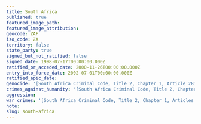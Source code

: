 ```yaml
---
title: South Africa
published: true
featured_image_path:
featured_image_attribution:
geocode: ZAF
iso_code: ZA
territory: false
state_party: true
signed_but_not_ratified: false
signed_date: 1998-07-17T00:00:00.000Z
ratified_or_acceded_date: 2000-11-26T00:00:00.000Z
entry_into_force_date: 2002-07-01T00:00:00.000Z
ratified_apic_date:
genocide: '[South Africa Criminal Code, Title 2, Chapter 1, Article 281](http://www1.umn.edu/humanrts/research/Penal%20Code%20%28English%29.pdf) [South Africa: Implementation of the ICC Statute, Chapter 5, Schedule 1, Part 1](https://iccdb.hrlc.net/data/doc/43/keyword/46/)'
crimes_against_humanity: '[South Africa Criminal Code, Title 2, Chapter 1, Article 281](http://www1.umn.edu/humanrts/research/Penal%20Code%20%28English%29.pdf) [South Africa: Implementation of the ICC Statute, Chapter 5, Schedule 1, Part 2](https://iccdb.hrlc.net/data/doc/43/keyword/13/)'
aggression:
war_crimes: '[South Africa Criminal Code, Title 2, Chapter 1, Articles 282-84](https://www.legal-tools.org/en/go-to-database/national-implementing-legislation-database/) [South Africa: Implementation of the ICC Statute, Chapter 5, Schedule 1, Part 3](https://iccdb.hrlc.net/data/doc/43/keyword/145/)'
note:
slug: south-africa
---
```



